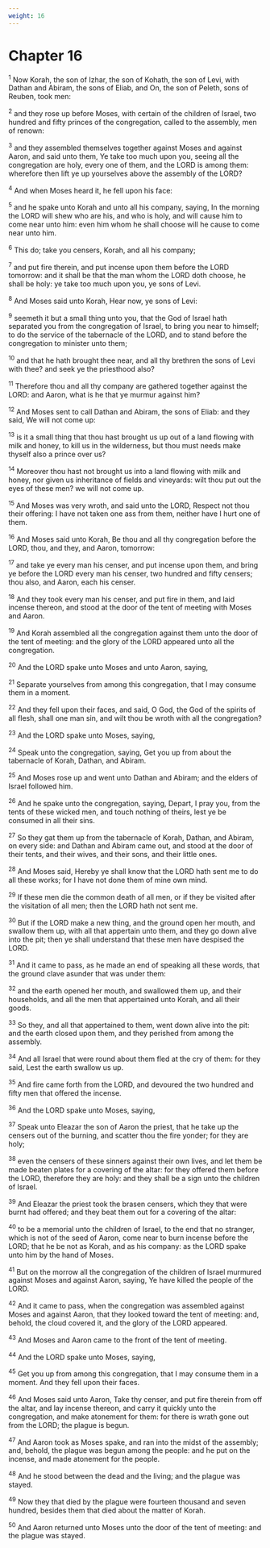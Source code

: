 ```yaml
---
weight: 16
---
```


# Chapter 16

<sup>1</sup> Now Korah, the son of Izhar, the son of Kohath, the son of Levi, with Dathan and Abiram, the sons of Eliab, and On, the son of Peleth, sons of Reuben, took men: 

<sup>2</sup> and they rose up before Moses, with certain of the children of Israel, two hundred and fifty princes of the congregation, called to the assembly, men of renown: 

<sup>3</sup> and they assembled themselves together against Moses and against Aaron, and said unto them, Ye take too much upon you, seeing all the congregation are holy, every one of them, and the LORD is among them: wherefore then lift ye up yourselves above the assembly of the LORD? 

<sup>4</sup> And when Moses heard it, he fell upon his face: 

<sup>5</sup> and he spake unto Korah and unto all his company, saying, In the morning the LORD will shew who are his, and who is holy, and will cause him to come near unto him: even him whom he shall choose will he cause to come near unto him. 

<sup>6</sup> This do; take you censers, Korah, and all his company; 

<sup>7</sup> and put fire therein, and put incense upon them before the LORD tomorrow: and it shall be that the man whom the LORD doth choose, he shall be holy: ye take too much upon you, ye sons of Levi. 

<sup>8</sup> And Moses said unto Korah, Hear now, ye sons of Levi: 

<sup>9</sup> seemeth it but a small thing unto you, that the God of Israel hath separated you from the congregation of Israel, to bring you near to himself; to do the service of the tabernacle of the LORD, and to stand before the congregation to minister unto them; 

<sup>10</sup> and that he hath brought thee near, and all thy brethren the sons of Levi with thee? and seek ye the priesthood also? 

<sup>11</sup> Therefore thou and all thy company are gathered together against the LORD: and Aaron, what is he that ye murmur against him? 

<sup>12</sup> And Moses sent to call Dathan and Abiram, the sons of Eliab: and they said, We will not come up: 

<sup>13</sup> is it a small thing that thou hast brought us up out of a land flowing with milk and honey, to kill us in the wilderness, but thou must needs make thyself also a prince over us? 

<sup>14</sup> Moreover thou hast not brought us into a land flowing with milk and honey, nor given us inheritance of fields and vineyards: wilt thou put out the eyes of these men? we will not come up. 

<sup>15</sup> And Moses was very wroth, and said unto the LORD, Respect not thou their offering: I have not taken one ass from them, neither have I hurt one of them. 

<sup>16</sup> And Moses said unto Korah, Be thou and all thy congregation before the LORD, thou, and they, and Aaron, tomorrow: 

<sup>17</sup> and take ye every man his censer, and put incense upon them, and bring ye before the LORD every man his censer, two hundred and fifty censers; thou also, and Aaron, each his censer. 

<sup>18</sup> And they took every man his censer, and put fire in them, and laid incense thereon, and stood at the door of the tent of meeting with Moses and Aaron. 

<sup>19</sup> And Korah assembled all the congregation against them unto the door of the tent of meeting: and the glory of the LORD appeared unto all the congregation. 

<sup>20</sup> And the LORD spake unto Moses and unto Aaron, saying, 

<sup>21</sup> Separate yourselves from among this congregation, that I may consume them in a moment. 

<sup>22</sup> And they fell upon their faces, and said, O God, the God of the spirits of all flesh, shall one man sin, and wilt thou be wroth with all the congregation? 

<sup>23</sup> And the LORD spake unto Moses, saying, 

<sup>24</sup> Speak unto the congregation, saying, Get you up from about the tabernacle of Korah, Dathan, and Abiram. 

<sup>25</sup> And Moses rose up and went unto Dathan and Abiram; and the elders of Israel followed him. 

<sup>26</sup> And he spake unto the congregation, saying, Depart, I pray you, from the tents of these wicked men, and touch nothing of theirs, lest ye be consumed in all their sins. 

<sup>27</sup> So they gat them up from the tabernacle of Korah, Dathan, and Abiram, on every side: and Dathan and Abiram came out, and stood at the door of their tents, and their wives, and their sons, and their little ones. 

<sup>28</sup> And Moses said, Hereby ye shall know that the LORD hath sent me to do all these works; for I have not done them of mine own mind. 

<sup>29</sup> If these men die the common death of all men, or if they be visited after the visitation of all men; then the LORD hath not sent me. 

<sup>30</sup> But if the LORD make a new thing, and the ground open her mouth, and swallow them up, with all that appertain unto them, and they go down alive into the pit; then ye shall understand that these men have despised the LORD. 

<sup>31</sup> And it came to pass, as he made an end of speaking all these words, that the ground clave asunder that was under them: 

<sup>32</sup> and the earth opened her mouth, and swallowed them up, and their households, and all the men that appertained unto Korah, and all their goods. 

<sup>33</sup> So they, and all that appertained to them, went down alive into the pit: and the earth closed upon them, and they perished from among the assembly. 

<sup>34</sup> And all Israel that were round about them fled at the cry of them: for they said, Lest the earth swallow us up. 

<sup>35</sup> And fire came forth from the LORD, and devoured the two hundred and fifty men that offered the incense. 

<sup>36</sup> And the LORD spake unto Moses, saying, 

<sup>37</sup> Speak unto Eleazar the son of Aaron the priest, that he take up the censers out of the burning, and scatter thou the fire yonder; for they are holy; 

<sup>38</sup> even the censers of these sinners against their own lives, and let them be made beaten plates for a covering of the altar: for they offered them before the LORD, therefore they are holy: and they shall be a sign unto the children of Israel. 

<sup>39</sup> And Eleazar the priest took the brasen censers, which they that were burnt had offered; and they beat them out for a covering of the altar: 

<sup>40</sup> to be a memorial unto the children of Israel, to the end that no stranger, which is not of the seed of Aaron, come near to burn incense before the LORD; that he be not as Korah, and as his company: as the LORD spake unto him by the hand of Moses. 

<sup>41</sup> But on the morrow all the congregation of the children of Israel murmured against Moses and against Aaron, saying, Ye have killed the people of the LORD. 

<sup>42</sup> And it came to pass, when the congregation was assembled against Moses and against Aaron, that they looked toward the tent of meeting: and, behold, the cloud covered it, and the glory of the LORD appeared. 

<sup>43</sup> And Moses and Aaron came to the front of the tent of meeting. 

<sup>44</sup> And the LORD spake unto Moses, saying, 

<sup>45</sup> Get you up from among this congregation, that I may consume them in a moment. And they fell upon their faces. 

<sup>46</sup> And Moses said unto Aaron, Take thy censer, and put fire therein from off the altar, and lay incense thereon, and carry it quickly unto the congregation, and make atonement for them: for there is wrath gone out from the LORD; the plague is begun. 

<sup>47</sup> And Aaron took as Moses spake, and ran into the midst of the assembly; and, behold, the plague was begun among the people: and he put on the incense, and made atonement for the people. 

<sup>48</sup> And he stood between the dead and the living; and the plague was stayed. 

<sup>49</sup> Now they that died by the plague were fourteen thousand and seven hundred, besides them that died about the matter of Korah. 

<sup>50</sup> And Aaron returned unto Moses unto the door of the tent of meeting: and the plague was stayed. 


